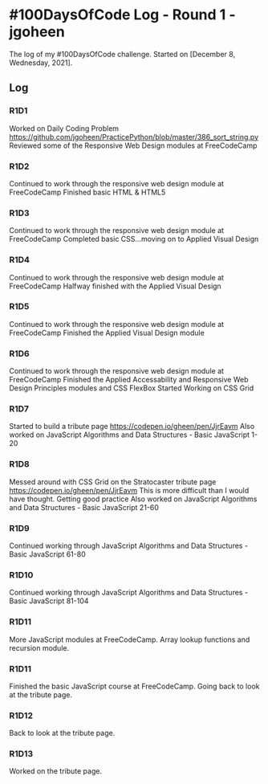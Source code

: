 # #100DaysOfCode Log - Round 1 - jgoheen

The log of my #100DaysOfCode challenge. Started on [December 8, Wednesday, 2021].

## Log

### R1D1 
Worked on Daily Coding Problem
https://github.com/jgoheen/PracticePython/blob/master/386_sort_string.py
Reviewed some of the Responsive Web Design modules at FreeCodeCamp

### R1D2
Continued to work through the responsive web design module at FreeCodeCamp
Finished basic HTML & HTML5

### R1D3
Continued to work through the responsive web design module at FreeCodeCamp
Completed basic CSS...moving on to Applied Visual Design

### R1D4
Continued to work through the responsive web design module at FreeCodeCamp
Halfway finished with the Applied Visual Design

### R1D5
Continued to work through the responsive web design module at FreeCodeCamp
Finished the Applied Visual Design module

### R1D6
Continued to work through the responsive web design module at FreeCodeCamp
Finished the Applied Accessability and Responsive Web Design Principles modules and CSS FlexBox
Started Working on CSS Grid

### R1D7
Started to build a tribute page https://codepen.io/gheen/pen/JjrEavm
Also worked on JavaScript Algorithms and Data Structures - Basic JavaScript  1-20

### R1D8
Messed around with CSS Grid on the Stratocaster tribute page https://codepen.io/gheen/pen/JjrEavm
This is more difficult than I would have thought. Getting good practice
Also worked on JavaScript Algorithms and Data Structures - Basic JavaScript  21-60

### R1D9
Continued working through JavaScript Algorithms and Data Structures - Basic JavaScript  61-80

### R1D10
Continued working through JavaScript Algorithms and Data Structures - Basic JavaScript  81-104

### R1D11
More JavaScript modules at FreeCodeCamp. Array lookup functions and recursion module.

### R1D11
Finished the basic JavaScript course at FreeCodeCamp. Going back to look at the tribute page.

### R1D12
Back to look at the tribute page.

### R1D13
Worked on the tribute page.




